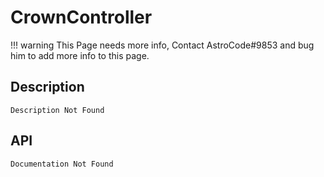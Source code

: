 # CrownController

!!! warning
    This Page needs more info, Contact AstroCode#9853 and bug him to add more info to this page.

## Description

    Description Not Found

## API

    Documentation Not Found
